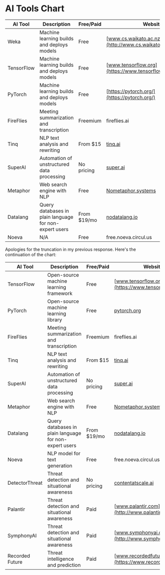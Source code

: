 # AI Tools Chart
| AI Tool          | Description                                                   | Free/Paid | Website                                             |
|------------------|---------------------------------------------------------------|-----------|----------------------------------------------------|
| Weka              | Machine learning builds and deploys models                     | Free      | [www.cs.waikato.ac.nz/ml/weka/](http://www.cs.waikato.ac.nz/ml/weka/) |
| TensorFlow        | Machine learning builds and deploys models                     | Free      | [www.tensorflow.org](https://www.tensorflow.org)       |
| PyTorch           | Machine learning builds and deploys models                     | Free      | [https://pytorch.org/](https://pytorch.org/)         |
| FireFlies          | Meeting summarization and transcription                        | Freemium  | fireflies.ai                                       |
| Tinq              | NLP text analysis and rewriting                            | From $15   | [tinq.ai](https://tinq.ai)                         |
| SuperAI           | Automation of unstructured data processing                | No pricing | [super.ai](http://super.ai)                          |
| Metaphor          | Web search engine with NLP                              | Free      | [Nometaphor.systems](https://nometaphor.systems)     |
| Datalang         | Query databases in plain language for non-expert users    | From $19/mo | [nodatalang.io](https://nodatalang.io)             |
| Noeva            | N/A                                                      | Free      | free.noeva.circul.us                              |
Apologies for the truncation in my previous response. Here's the continuation of the chart:

| AI Tool          | Description                                                   | Free/Paid | Website                                             |
|------------------|---------------------------------------------------------------|-----------|----------------------------------------------------|
| TensorFlow       | Open-source machine learning framework                     | Free      | [www.tensorflow.org](https://www.tensorflow.org)       |
| PyTorch          | Open-source machine learning library                        | Free      | [pytorch.org](https://pytorch.org/)                |
| FireFlies         | Meeting summarization and transcription                    | Freemium  | fireflies.ai                                       |
| Tinq             | NLP text analysis and rewriting                          | From $15   | [tinq.ai](https://tinq.ai)                        |
| SuperAI           | Automation of unstructured data processing                | No pricing | [super.ai](http://super.ai)                         |
| Metaphor         | Web search engine with NLP                              | Free      | [Nometaphor.systems](https://nometaphor.systems)     |
| Datalang        | Query databases in plain language for non-expert users    | From $19/mo | [nodatalang.io](https://nodatalang.io)             |
| Noeva           | NLP model for text generation                            | Free      | free.noeva.circul.us                              |
| DetectorThreat   | Threat detection and situational awareness                | No pricing | [contentatscale.ai](https://nocontentatscale.ai)    |
| Palantir         | Threat detection and situational awareness                | Paid      | [www.palantir.com](http://www.palantir.com)       |
| SymphonyAI       | Threat detection and situational awareness                | Paid      | [www.symphonyai.com](http://www.symphonyai.com)     |
| Recorded Future   | Threat intelligence and prediction                        | Paid      | [www.recordedfuture.com](https://www.recordedfuture.com
